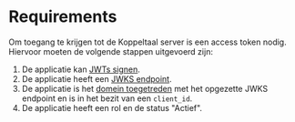 # Requirements

Om toegang te krijgen tot de Koppeltaal server is een access token nodig. Hiervoor moeten de volgende stappen uitgevoerd zijn:

1. De applicatie kan [JWTs signen](../jwt-ondertekenen.md).
2. De applicatie heeft een [JWKS endpoint](../jwks-opzetten.md).
3. De applicatie is het [domein toegetreden](../../../domeinbeheer/domein-toetreden.md) met het opgezette JWKS endpoint en is in het bezit van een   `client_id`. 
4. De applicatie heeft een rol en de status "Actief".

